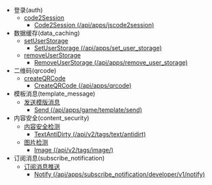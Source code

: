 - 登录(auth)
	- [code2Session](https://microapp.bytedance.com/docs/zh-CN/mini-app/develop/server/log-in/code-2-session) 
		- [Code2Session (/api/apps/jscode2session)](https://pkg.go.dev/github.com/icarephone/microapp/apis/auth?tab=doc#Code2Session)
- 数据缓存(data_caching)
	- [setUserStorage](https://microapp.bytedance.com/docs/zh-CN/mini-app/develop/server/data-caching/set-user-storage) 
		- [SetUserStorage (/api/apps/set_user_storage)](https://pkg.go.dev/github.com/icarephone/microapp/apis/data_caching?tab=doc#SetUserStorage)
	- [removeUserStorage](https://microapp.bytedance.com/docs/zh-CN/mini-app/develop/server/data-caching/remove-user-storage) 
		- [RemoveUserStorage (/api/apps/remove_user_storage)](https://pkg.go.dev/github.com/icarephone/microapp/apis/data_caching?tab=doc#RemoveUserStorage)
- 二维码(qrcode)
	- [createQRCode](https://microapp.bytedance.com/docs/zh-CN/mini-app/develop/server/qr-code/create-qr-code) 
		- [CreateQRCode (/api/apps/qrcode)](https://pkg.go.dev/github.com/icarephone/microapp/apis/qrcode?tab=doc#CreateQRCode)
- 模板消息(template_message)
	- [发送模版消息](https://microapp.bytedance.com/docs/zh-CN/mini-app/develop/server/model-news/send) 
		- [Send (/api/apps/game/template/send)](https://pkg.go.dev/github.com/icarephone/microapp/apis/template_message?tab=doc#Send)
- 内容安全(content_security)
	- [内容安全检测](https://microapp.bytedance.com/docs/zh-CN/mini-app/develop/server/content-security/content-security-detect) 
		- [TextAntiDirty (/api/v2/tags/text/antidirt)](https://pkg.go.dev/github.com/icarephone/microapp/apis/content_security?tab=doc#TextAntiDirty)
	- [图片检测](https://microapp.bytedance.com/docs/zh-CN/mini-app/develop/server/content-security/picture-detect) 
		- [Image (/api/v2/tags/image/)](https://pkg.go.dev/github.com/icarephone/microapp/apis/content_security?tab=doc#Image)
- 订阅消息(subscribe_notification)
	- [订阅消息推送](https://microapp.bytedance.com/docs/zh-CN/mini-app/develop/server/subscribe-notification/notify) 
		- [Notify (/api/apps/subscribe_notification/developer/v1/notify)](https://pkg.go.dev/github.com/icarephone/microapp/apis/subscribe_notification?tab=doc#Notify)
